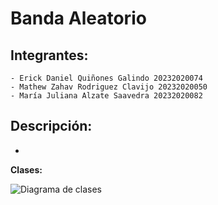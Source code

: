# Banda Aleatorio
## Integrantes:
    - Erick Daniel Quiñones Galindo 20232020074
    - Mathew Zahav Rodriguez Clavijo 20232020050
    - María Juliana Alzate Saavedra 20232020082

## Descripción:
- 

__Clases:__

![Diagrama de clases](out/clases/clases26feb.png)

